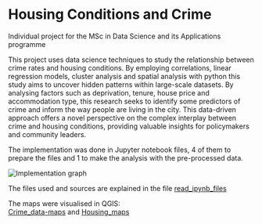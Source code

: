 # Housing Conditions and Crime
Individual project for the MSc in Data Science and its Applications programme

This project uses data science techniques to study the relationship between crime rates and housing conditions. By employing correlations, linear regression models, cluster analysis and spatial analysis with python this study aims to uncover hidden patterns within large-scale datasets. By analysing factors such as deprivation, tenure, house price and accommodation type, this research seeks to identify some predictors of crime and inform the way people are living in the city. This data-driven approach offers a novel perspective on the complex interplay between crime and housing conditions, providing valuable insights for policymakers and community leaders.


The implementation was done in Jupyter notebook files, 4 of them to prepare the files and 1 to make the analysis with the pre-processed data. 

![Implementation graph](https://github.com/ACV1904/Housing-conditions-and-crime/blob/main/images/Implementation.png)


The files used and sources are explained in the file [read_ipynb_files](https://github.com/ACV1904/Housing-conditions-and-crime/blob/main/read_ipynb_files.md)

The maps were visualised in QGIS:<br />
[Crime_data-maps](https://github.com/ACV1904/Housing-conditions-and-crime/blob/main/Crime_data-maps.md) and 
[Housing_maps](https://github.com/ACV1904/Housing-and-crime/blob/main/Housing-maps.md)
